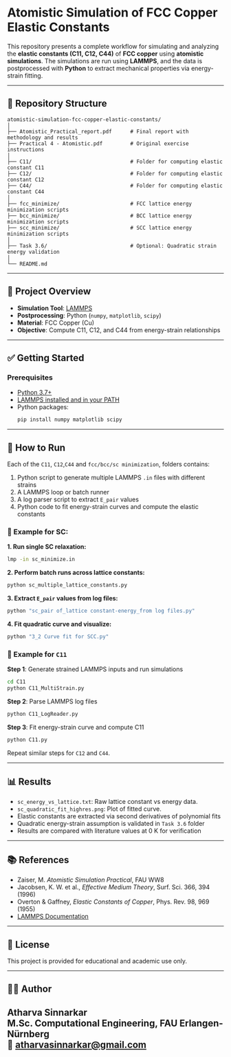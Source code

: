 # Atomistic Simulation of FCC Copper Elastic Constants

This repository presents a complete workflow for simulating and analyzing the **elastic constants (C11, C12, C44)** of **FCC copper** using **atomistic simulations**. The simulations are run using **LAMMPS**, and the data is postprocessed with **Python** to extract mechanical properties via energy-strain fitting.

---

## 📁 Repository Structure

```text
atomistic-simulation-fcc-copper-elastic-constants/
│
├── Atomistic_Practical_report.pdf      # Final report with methodology and results
├── Practical 4 - Atomistic.pdf         # Original exercise instructions
│
├── C11/                                # Folder for computing elastic constant C11
├── C12/                                # Folder for computing elastic constant C12
├── C44/                                # Folder for computing elastic constant C44
│
├── fcc_minimize/                       # FCC lattice energy minimization scripts
├── bcc_minimize/                       # BCC lattice energy minimization scripts
├── scc_minimize/                       # SCC lattice energy minimization scripts
│
├── Task 3.6/                           # Optional: Quadratic strain energy validation
│
└── README.md
```

---

## 📘 Project Overview

- **Simulation Tool**: [LAMMPS](https://www.lammps.org)
- **Postprocessing**: Python (`numpy`, `matplotlib`, `scipy`)
- **Material**: FCC Copper (Cu)
- **Objective**: Compute C11, C12, and C44 from energy-strain relationships

---

## ✅ Getting Started

### Prerequisites

- [Python 3.7+](https://www.python.org/)
- [LAMMPS installed and in your PATH](https://lammps.org/)
- Python packages:
  ```bash
  pip install numpy matplotlib scipy
  ```

---

## 🧪 How to Run

Each of the `C11`, `C12`,`C44` and `fcc/bcc/sc minimization`, folders contains:

1. Python script to generate multiple LAMMPS `.in` files with different strains  
2. A LAMMPS loop or batch runner  
3. A log parser script to extract `E_pair` values  
4. Python code to fit energy-strain curves and compute the elastic constants

### 🔄 Example for SC:

**1. Run single SC relaxation:**
```bash
lmp -in sc_minimize.in
```

**2. Perform batch runs across lattice constants:**
```bash
python sc_multiple_lattice_constants.py
```

**3. Extract `E_pair` values from log files:**
```bash
python "sc_pair of_lattice constant-energy_from log files.py"
```

**4. Fit quadratic curve and visualize:**
```bash
python "3_2 Curve fit for SCC.py"
```

### 🔄 Example for `C11`

**Step 1**: Generate strained LAMMPS inputs and run simulations  
```bash
cd C11
python C11_MultiStrain.py
```

**Step 2**: Parse LAMMPS log files  
```bash
python C11_LogReader.py
```

**Step 3**: Fit energy-strain curve and compute C11  
```bash
python C11.py
```

Repeat similar steps for `C12` and `C44`.

---

## 📊 Results

- `sc_energy_vs_lattice.txt`: Raw lattice constant vs energy data.
- `sc_quadratic_fit_highres.png`: Plot of fitted curve.
- Elastic constants are extracted via second derivatives of polynomial fits
- Quadratic energy-strain assumption is validated in `Task 3.6` folder
- Results are compared with literature values at 0 K for verification

---

## 📚 References

- Zaiser, M. *Atomistic Simulation Practical*, FAU WW8  
- Jacobsen, K. W. et al., *Effective Medium Theory*, Surf. Sci. 366, 394 (1996)  
- Overton & Gaffney, *Elastic Constants of Copper*, Phys. Rev. 98, 969 (1955)  
- [LAMMPS Documentation](https://docs.lammps.org)

---

## 🧾 License

This project is provided for educational and academic use only.

---

## 👨‍💻 Author

**Atharva Sinnarkar**  
M.Sc. Computational Engineering, FAU Erlangen-Nürnberg  
📧 [atharvasinnarkar@gmail.com](mailto:atharvasinnarkar@gmail.com)
---
